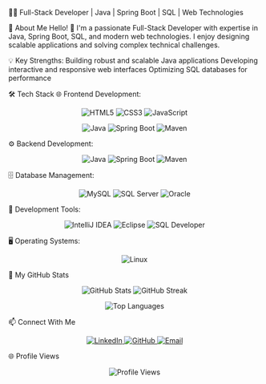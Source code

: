 👨‍💻 Full-Stack Developer | Java | Spring Boot | SQL | Web Technologies

🌟 About Me
Hello! 👋 I'm a passionate Full-Stack Developer with expertise in Java, Spring Boot, SQL, and modern web technologies. I enjoy designing scalable applications and solving complex technical challenges.

💡 Key Strengths:
Building robust and scalable Java applications
Developing interactive and responsive web interfaces
Optimizing SQL databases for performance

🛠️ Tech Stack
🌐 Frontend Development:
<p align="center"> <img src="https://img.shields.io/badge/HTML5-E34F26?style=for-the-badge&logo=html5&logoColor=white" alt="HTML5" /> <img src="https://img.shields.io/badge/CSS3-1572B6?style=for-the-badge&logo=css3&logoColor=white" alt="CSS3" /> <img src="https://img.shields.io/badge/JavaScript-F7DF1E?style=for-the-badge&logo=javascript&logoColor=black" alt="JavaScript" /> </p>
<p align="center"> <img src="https://img.shields.io/badge/Java-007396?style=for-the-badge&logo=openjdk&logoColor=white" alt="Java" /> <img src="https://img.shields.io/badge/Spring%20Boot-6DB33F?style=for-the-badge&logo=springboot&logoColor=white" alt="Spring Boot" /> <img src="https://img.shields.io/badge/Maven-C71A36?style=for-the-badge&logo=apachemaven&logoColor=white" alt="Maven" /> </p>
⚙️ Backend Development:
<p align="center"> <img src="https://img.shields.io/badge/Java-007396?style=for-the-badge&logo=openjdk&logoColor=white" alt="Java" /> <img src="https://img.shields.io/badge/Spring%20Boot-6DB33F?style=for-the-badge&logo=springboot&logoColor=white" alt="Spring Boot" /> <img src="https://img.shields.io/badge/Maven-C71A36?style=for-the-badge&logo=apachemaven&logoColor=white" alt="Maven" /> </p>
🗄️ Database Management:
<p align="center"> <img src="https://img.shields.io/badge/MySQL-4479A1?style=for-the-badge&logo=mysql&logoColor=white" alt="MySQL" /> <img src="https://img.shields.io/badge/SQL%20Server-CC2927?style=for-the-badge&logo=microsoftsqlserver&logoColor=white" alt="SQL Server" /> <img src="https://img.shields.io/badge/Oracle-F80000?style=for-the-badge&logo=oracle&logoColor=white" alt="Oracle" /> </p>
🔧 Development Tools:
<p align="center"> <img src="https://img.shields.io/badge/IntelliJ%20IDEA-000000?style=for-the-badge&logo=intellijidea&logoColor=white" alt="IntelliJ IDEA" /> <img src="https://img.shields.io/badge/Eclipse-2C2255?style=for-the-badge&logo=eclipseide&logoColor=white" alt="Eclipse" /> <img src="https://img.shields.io/badge/SQL%20Developer-F80000?style=for-the-badge&logo=oracle&logoColor=white" alt="SQL Developer" /> </p>
🖥️ Operating Systems:
<p align="center"> <img src="https://img.shields.io/badge/Linux-FCC624?style=for-the-badge&logo=linux&logoColor=black" alt="Linux" /> </p>
🚀 My GitHub Stats
<p align="center"> <img src="https://github-readme-stats.vercel.app/api?username=yourusername&show_icons=true&theme=radical" alt="GitHub Stats" /> <img src="https://github-readme-streak-stats.herokuapp.com/?user=yourusername&theme=radical" alt="GitHub Streak" /> </p> <p align="center"> <img src="https://github-readme-stats.vercel.app/api/top-langs/?username=yourusername&layout=compact&theme=radical" alt="Top Languages" /> </p>
📫 Connect With Me
<p align="center"> <a href="https://www.linkedin.com/in/monika-chakane-java-developer/" target="_blank"> <img src="https://img.shields.io/badge/LinkedIn-0A66C2?style=for-the-badge&logo=linkedin&logoColor=white" alt="LinkedIn" /> </a> <a href="https://github.com/monikasb16" target="_blank"> <img src="https://img.shields.io/badge/GitHub-181717?style=for-the-badge&logo=github&logoColor=white" alt="GitHub" /> </a> <a href="monikachakane@gmail.com"> <img src="https://img.shields.io/badge/Email-D14836?style=for-the-badge&logo=gmail&logoColor=white" alt="Email" /> </a> </p>
🌐 Profile Views
<p align="center"> <img src="https://komarev.com/ghpvc/?username=monikasb16&color=brightgreen" alt="Profile Views" /> </p>
